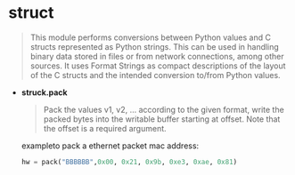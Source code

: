# struct
> This module performs conversions between Python values and C structs represented as Python strings. This can be used in handling binary data stored in files or from network connections, among other sources. It uses Format Strings as compact descriptions of the layout of the C structs and the intended conversion to/from Python values.

* **struck.pack**
    >  Pack the values v1, v2, ... according to the given format, write the packed bytes into the writable buffer starting at offset. Note that the offset is a required argument.

    exampleto pack a ethernet packet mac address:
    ```py
    hw = pack("BBBBBB",0x00, 0x21, 0x9b, 0xe3, 0xae, 0x81)
    ```
